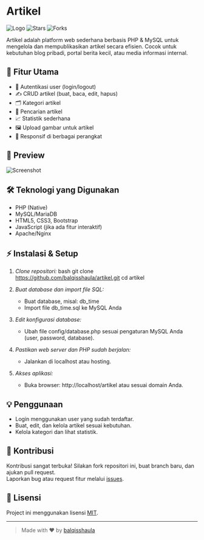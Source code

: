 # Artikel

![Logo](https://img.shields.io/github/license/balqisshaula/artikel)
![Stars](https://img.shields.io/github/stars/balqisshaula/artikel)
![Forks](https://img.shields.io/github/forks/balqisshaula/artikel)

Artikel adalah platform web sederhana berbasis PHP & MySQL untuk mengelola dan mempublikasikan artikel secara efisien. Cocok untuk kebutuhan blog pribadi, portal berita kecil, atau media informasi internal.

## 🚀 Fitur Utama

- 🔐 Autentikasi user (login/logout)
- ✍ CRUD artikel (buat, baca, edit, hapus)
- 🗂 Kategori artikel
- 🔎 Pencarian artikel
- 📈 Statistik sederhana
- 🖼 Upload gambar untuk artikel
- 📱 Responsif di berbagai perangkat

## 📸 Preview
<!--
Tambahkan screenshot aplikasi Anda di sini!
-->
![Screenshot](https://user-images.githubusercontent.com/your-username/screenshot-path.png)

## 🛠 Teknologi yang Digunakan

- PHP (Native)
- MySQL/MariaDB
- HTML5, CSS3, Bootstrap
- JavaScript (jika ada fitur interaktif)
- Apache/Nginx

## ⚡ Instalasi & Setup

1. *Clone repositori:*
    bash
    git clone https://github.com/balqisshaula/artikel.git
    cd artikel
    

2. *Buat database dan import file SQL:*
    - Buat database, misal: db_time
    - Import file db_time.sql ke MySQL Anda

3. *Edit konfigurasi database:*
    - Ubah file config/database.php sesuai pengaturan MySQL Anda (user, password, database).

4. *Pastikan web server dan PHP sudah berjalan:*
    - Jalankan di localhost atau hosting.

5. *Akses aplikasi:*
    - Buka browser: http://localhost/artikel atau sesuai domain Anda.

## 💡 Penggunaan

- Login menggunakan user yang sudah terdaftar.
- Buat, edit, dan kelola artikel sesuai kebutuhan.
- Kelola kategori dan lihat statistik.

## 🤝 Kontribusi

Kontribusi sangat terbuka! Silakan fork repositori ini, buat branch baru, dan ajukan pull request.  
Laporkan bug atau request fitur melalui [issues](https://github.com/balqisshaula/artikel/issues).

## 📄 Lisensi

Project ini menggunakan lisensi [MIT](LICENSE).

---

> Made with ❤ by [balqisshaula](https://github.com/balqisshaula)
